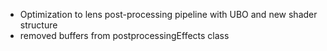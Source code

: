 - Optimization to lens post-processing pipeline with UBO and new shader structure
- removed buffers from postprocessingEffects class